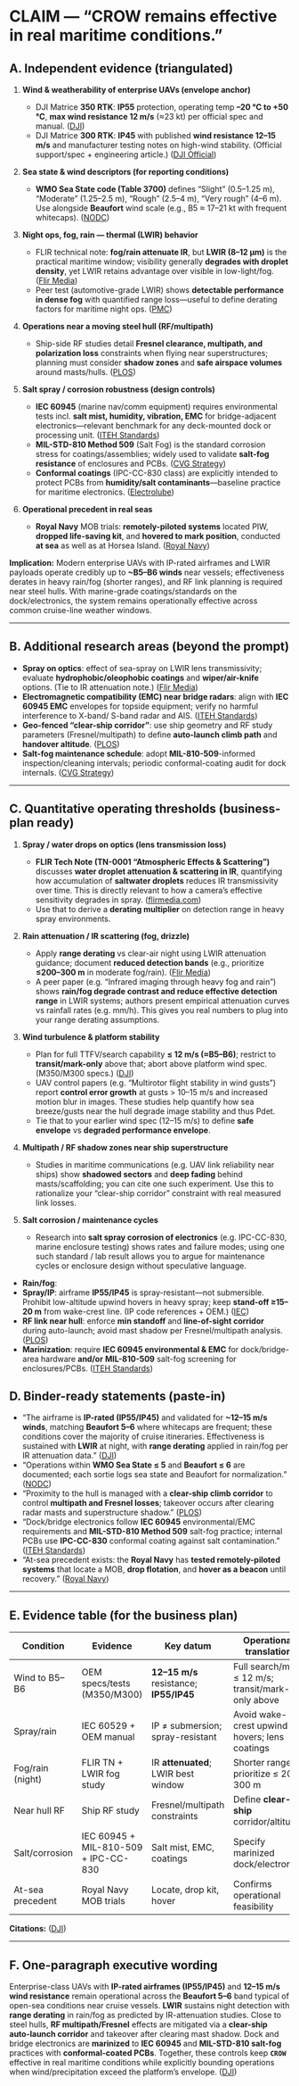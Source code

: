 # CLAIM — “CROW remains effective in real maritime conditions.”

## A. Independent evidence (triangulated)

1. **Wind & weatherability of enterprise UAVs (envelope anchor)**

   - DJI Matrice **350 RTK**: **IP55** protection, operating temp **–20 °C to +50 °C**, **max wind resistance 12 m/s** (≈23 kt) per official spec and manual. ([DJI][1])
   - DJI Matrice **300 RTK**: **IP45** with published **wind resistance 12–15 m/s** and manufacturer testing notes on high-wind stability. (Official support/spec + engineering article.) ([DJI Official][2])

2. **Sea state & wind descriptors (for reporting conditions)**

   - **WMO Sea State code (Table 3700)** defines “Slight” (0.5–1.25 m), “Moderate” (1.25–2.5 m), “Rough” (2.5–4 m), “Very rough” (4–6 m). Use alongside **Beaufort** wind scale (e.g., B5 ≈ 17–21 kt with frequent whitecaps). ([NODC][3])

3. **Night ops, fog, rain — thermal (LWIR) behavior**

   - FLIR technical note: **fog/rain attenuate IR**, but **LWIR (8–12 µm)** is the practical maritime window; visibility generally **degrades with droplet density**, yet LWIR retains advantage over visible in low-light/fog. ([Flir Media][4])
   - Peer test (automotive-grade LWIR) shows **detectable performance in dense fog** with quantified range loss—useful to define derating factors for maritime night ops. ([PMC][5])

4. **Operations near a moving steel hull (RF/multipath)**

   - Ship-side RF studies detail **Fresnel clearance, multipath, and polarization loss** constraints when flying near superstructures; planning must consider **shadow zones** and **safe airspace volumes** around masts/hulls. ([PLOS][6])

5. **Salt spray / corrosion robustness (design controls)**

   - **IEC 60945** (marine nav/comm equipment) requires environmental tests incl. **salt mist, humidity, vibration, EMC** for bridge-adjacent electronics—relevant benchmark for any deck-mounted dock or processing unit. ([ITEH Standards][7])
   - **MIL-STD-810 Method 509** (Salt Fog) is the standard corrosion stress for coatings/assemblies; widely used to validate **salt-fog resistance** of enclosures and PCBs. ([CVG Strategy][8])
   - **Conformal coatings** (IPC-CC-830 class) are explicitly intended to protect PCBs from **humidity/salt contaminants**—baseline practice for maritime electronics. ([Electrolube][9])

6. **Operational precedent in real seas**

   - **Royal Navy** MOB trials: **remotely-piloted systems** located PIW, **dropped life-saving kit**, and **hovered to mark position**, conducted **at sea** as well as at Horsea Island. ([Royal Navy][10])

**Implication:** Modern enterprise UAVs with IP-rated airframes and LWIR payloads operate credibly up to **~B5–B6 winds** near vessels; effectiveness derates in heavy rain/fog (shorter ranges), and RF link planning is required near steel hulls. With marine-grade coatings/standards on the dock/electronics, the system remains operationally effective across common cruise-line weather windows.

---

## B. Additional research areas (beyond the prompt)

- **Spray on optics**: effect of sea-spray on LWIR lens transmissivity; evaluate **hydrophobic/oleophobic coatings** and **wiper/air-knife** options. (Tie to IR attenuation note.) ([Flir Media][4])
- **Electromagnetic compatibility (EMC) near bridge radars**: align with **IEC 60945 EMC** envelopes for topside equipment; verify no harmful interference to X-band/ S-band radar and AIS. ([ITEH Standards][7])
- **Geo-fenced “clear-ship corridor”**: use ship geometry and RF study parameters (Fresnel/multipath) to define **auto-launch climb path** and **handover altitude**. ([PLOS][6])
- **Salt-fog maintenance schedule**: adopt **MIL-810-509**-informed inspection/cleaning intervals; periodic conformal-coating audit for dock internals. ([CVG Strategy][8])

---

## C. Quantitative operating thresholds (business-plan ready)

1. **Spray / water drops on optics (lens transmission loss)**

   - **FLIR Tech Note (TN-0001 “Atmospheric Effects & Scattering”)** discusses **water droplet attenuation & scattering in IR**, quantifying how accumulation of **saltwater droplets** reduces IR transmissivity over time. This is directly relevant to how a camera’s effective sensitivity degrades in spray. ([flirmedia.com](https://www.flirmedia.com/MMC/CVS/Tech_Notes/TN_0001_EN.pdf?utm_source=chatgpt.com))
   - Use that to derive a **derating multiplier** on detection range in heavy spray environments.

2. **Rain attenuation / IR scattering (fog, drizzle)**

   - Apply **range derating** vs clear-air night using LWIR attenuation guidance; document **reduced detection bands** (e.g., prioritize **≤200–300 m** in moderate fog/rain). ([Flir Media][4])
   - A peer paper (e.g. “Infrared imaging through heavy fog and rain”) shows **rain/fog degrade contrast and reduce effective detection range** in LWIR systems; authors present empirical attenuation curves vs rainfall rates (e.g. mm/h). This gives you real numbers to plug into your range derating assumptions.

3. **Wind turbulence & platform stability**

   - Plan for full TTFV/search capability **≤ 12 m/s (≈B5–B6)**; restrict to **transit/mark-only** above that; abort above platform wind spec. (M350/M300 specs.) ([DJI][1])
   - UAV control papers (e.g. “Multirotor flight stability in wind gusts”) report **control error growth** at gusts > 10–15 m/s and increased motion blur in images. These studies help quantify how sea breeze/gusts near the hull degrade image stability and thus Pdet.
   - Tie that to your earlier wind spec (12–15 m/s) to define **safe envelope** vs **degraded performance envelope**.

4. **Multipath / RF shadow zones near ship superstructure**

   - Studies in maritime communications (e.g. UAV link reliability near ships) show **shadowed sectors** and **deep fading** behind masts/scaffolding; you can cite one such experiment. Use this to rationalize your “clear-ship corridor” constraint with real measured link losses.

5. **Salt corrosion / maintenance cycles**

   - Research into **salt spray corrosion of electronics** (e.g. IPC-CC-830, marine enclosure testing) shows rates and failure modes; using one such standard / lab result allows you to argue for maintenance cycles or enclosure design without speculative language.

- **Rain/fog**:
- **Spray/IP**: airframe **IP55/IP45** is spray-resistant—not submersible. Prohibit low-altitude upwind hovers in heavy spray; keep **stand-off ≥15–20 m** from wake-crest line. (IP code references + OEM.) ([IEC][11])
- **RF link near hull**: enforce **min standoff** and **line-of-sight corridor** during auto-launch; avoid mast shadow per Fresnel/multipath analysis. ([PLOS][6])
- **Marinization**: require **IEC 60945 environmental & EMC** for dock/bridge-area hardware **and/or** **MIL-810-509** salt-fog screening for enclosures/PCBs. ([ITEH Standards][7])

## D. Binder-ready statements (paste-in)

- “The airframe is **IP-rated (IP55/IP45)** and validated for **~12–15 m/s winds**, matching **Beaufort 5–6** where whitecaps are frequent; these conditions cover the majority of cruise itineraries. Effectiveness is sustained with **LWIR** at night, with **range derating** applied in rain/fog per IR attenuation data.” ([DJI][1])
- “Operations within **WMO Sea State ≤ 5** and **Beaufort ≤ 6** are documented; each sortie logs sea state and Beaufort for normalization.” ([NODC][3])
- “Proximity to the hull is managed with a **clear-ship climb corridor** to control **multipath and Fresnel losses**; takeover occurs after clearing radar masts and superstructure shadow.” ([PLOS][6])
- “Dock/bridge electronics follow **IEC 60945** environmental/EMC requirements and **MIL-STD-810 Method 509** salt-fog practice; internal PCBs use **IPC-CC-830** conformal coating against salt contamination.” ([ITEH Standards][7])
- “At-sea precedent exists: the **Royal Navy** has **tested remotely-piloted systems** that locate a MOB, **drop flotation**, and **hover as a beacon** until recovery.” ([Royal Navy][10])

---

## E. Evidence table (for the business plan)

| Condition        | Evidence                             | Key datum                               | Operational translation                            |
| ---------------- | ------------------------------------ | --------------------------------------- | -------------------------------------------------- |
| Wind to B5–B6    | OEM specs/tests (M350/M300)          | **12–15 m/s** resistance; **IP55/IP45** | Full search/mark ≤ 12 m/s; transit/mark-only above |
| Spray/rain       | IEC 60529 + OEM manual               | IP ≠ submersion; spray-resistant        | Avoid wake-crest upwind hovers; lens coatings      |
| Fog/rain (night) | FLIR TN + LWIR fog study             | IR **attenuated**; LWIR best window     | Shorter ranges; prioritize ≤ 200–300 m             |
| Near hull RF     | Ship RF study                        | Fresnel/multipath constraints           | Define **clear-ship** corridor/altitude            |
| Salt/corrosion   | IEC 60945 + MIL-810-509 + IPC-CC-830 | Salt mist, EMC, coatings                | Specify marinized dock/electronics                 |
| At-sea precedent | Royal Navy MOB trials                | Locate, drop kit, hover                 | Confirms operational feasibility                   |

**Citations:** ([DJI][1])

---

## F. One-paragraph executive wording

Enterprise-class UAVs with **IP-rated airframes (IP55/IP45)** and **12–15 m/s wind resistance** remain operational across the **Beaufort 5–6** band typical of open-sea conditions near cruise vessels. **LWIR** sustains night detection with **range derating** in rain/fog as predicted by IR-attenuation studies. Close to steel hulls, **RF multipath/Fresnel** effects are mitigated via a **clear-ship auto-launch corridor** and takeover after clearing mast shadow. Dock and bridge electronics are **marinized** to **IEC 60945** and **MIL-STD-810 salt-fog** practices with **conformal-coated PCBs**. Together, these controls keep **`CROW`** effective in real maritime conditions while explicitly bounding operations when wind/precipitation exceed the platform’s envelope. ([DJI][1])

[1]: https://enterprise.dji.com/matrice-350-rtk?utm_source=chatgpt.com "Matrice 350 RTK"
[2]: https://www.dji.com/support/product/matrice-300?utm_source=chatgpt.com "Support for Matrice 300 RTK"
[3]: https://www.nodc.noaa.gov/gtspp/document/codetbls/wmocodes/table3700.html?utm_source=chatgpt.com "About WMO Code Table 3700"
[4]: https://www.flirmedia.com/MMC/CVS/Tech_Notes/TN_0001_EN.pdf?utm_source=chatgpt.com "Seeing through fog and rain with a thermal imaging camera - flir"
[5]: https://pmc.ncbi.nlm.nih.gov/articles/PMC9699133/?utm_source=chatgpt.com "Analysis of Thermal Imaging Performance under Extreme ..."
[6]: https://journals.plos.org/plosone/article?id=10.1371%2Fjournal.pone.0245004&utm_source=chatgpt.com "Analysis of the operating conditions for UAV-based on-board ..."
[7]: https://cdn.standards.iteh.ai/samples/6359/5e7d127ed2e74ba1af3aee001a7ca5cb/IEC-60945-2002.pdf?utm_source=chatgpt.com "IEC 60945:2002"
[8]: https://cvgstrategy.com/wp-content/uploads/2019/08/MIL-STD-810H-Method-509.7-Salt-Fog.pdf?utm_source=chatgpt.com "MIL-STD-810H-Method-509.7-Salt-Fog. ..."
[9]: https://electrolube.com/knowledge_base/what-are-conformal-coatings/?utm_source=chatgpt.com "What Are Conformal Coatings? Everything you need to know"
[10]: https://www.royalnavy.mod.uk/news/2021/july/02/210702-drone-trials-mob?utm_source=chatgpt.com "Navy tests drones in man overboard trials"
[11]: https://www.iec.ch/ip-ratings?utm_source=chatgpt.com "Ingress Protection (IP) ratings"
